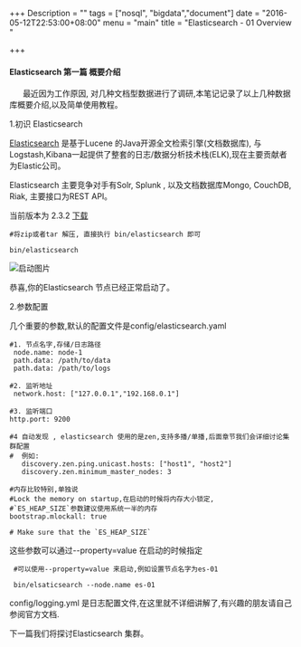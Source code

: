 +++
Description = ""
tags = ["nosql", "bigdata","document"]
date = "2016-05-12T22:53:00+08:00"
menu = "main"
title = "Elasticsearch - 01 Overview "

+++

#### Elasticsearch  第一篇 概要介绍

   &nbsp; &nbsp;&nbsp; &nbsp;最近因为工作原因, 对几种文档型数据进行了调研,本笔记记录了以上几种数据库概要介绍,<!--more-->以及简单使用教程。
  
1.初识 Elasticsearch

   [Elasticsearch](https://en.wikipedia.org/wiki/Elasticsearch) 是基于Lucene 的Java开源全文检索引擎(文档数据库), 与Logstash,Kibana一起提供了整套的日志/数据分析技术栈(ELK),现在主要贡献者为Elastic公司。
 
  
  Elasticsearch 主要竞争对手有Solr, Splunk , 以及文档数据库Mongo, CouchDB, Riak, 主要接口为REST API。
  
  当前版本为 2.3.2 [下载](https://www.elastic.co/downloads/elasticsearch)
  
  ```
  #将zip或者tar 解压, 直接执行 bin/elasticsearch 即可
  
  bin/elasticsearch
  
  ```
  
  ![启动图片](/img/elasticsearch-start.png)
   
   恭喜,你的Elasticsearch 节点已经正常启动了。

  

2.参数配置
 
   
  几个重要的参数,默认的配置文件是config/elasticsearch.yaml
  
  
  ```
  #1. 节点名字,存储/日志路径
   node.name: node-1
   path.data: /path/to/data
   path.data: /path/to/logs 
    
  #2. 监听地址
   network.host: ["127.0.0.1","192.168.0.1"]
  
  #3. 监听端口
  http.port: 9200
  
  #4 自动发现 , elasticsearch 使用的是zen,支持多播/单播,后面章节我们会详细讨论集群配置
  #  例如:
     discovery.zen.ping.unicast.hosts: ["host1", "host2"]
     discovery.zen.minimum_master_nodes: 3
  
  ```
 
  ```
  #内存比较特别,单独说
  #Lock the memory on startup,在启动的时候将内存大小锁定,
  #`ES_HEAP_SIZE`参数建议使用系统一半的内存
  bootstrap.mlockall: true

  # Make sure that the `ES_HEAP_SIZE`

  ```
  
  这些参数可以通过--property=value 在启动的时候指定
  
   
  ```
   #可以使用--property=value 来启动,例如设置节点名字为es-01
   
   bin/elsaticsearch --node.name es-01 
  
  ```
  
  config/logging.yml 是日志配置文件,在这里就不详细讲解了,有兴趣的朋友请自己参阅官方文档.
 
  
   下一篇我们将探讨Elasticsearch 集群。